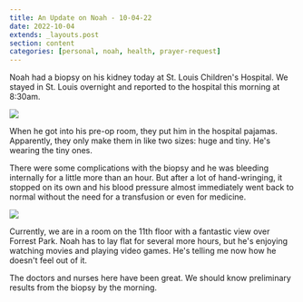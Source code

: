 ```yaml
---
title: An Update on Noah - 10-04-22
date: 2022-10-04
extends: _layouts.post
section: content
categories: [personal, noah, health, prayer-request]
---
```


Noah had a biopsy on his kidney today at St. Louis Children's Hospital.  We stayed in St. Louis overnight and reported to the hospital this morning at 8:30am.

![](/assets/img/hosptial_gown.jpeg)

When he got into his pre-op room, they put him in the hospital pajamas.  Apparently, they only make them in like two sizes: huge and tiny.  He's wearing the tiny ones.

There were some complications with the biopsy and he was bleeding internally for a little more than an hour.  But after a lot of hand-wringing, it stopped on its own and his blood pressure almost immediately went back to normal without the need for a transfusion or even for medicine.

![](/assets/img/hospital_room.jpeg)

Currently, we are in a room on the 11th floor with a fantastic view over Forrest Park.  Noah has to lay flat for several more hours, but he's enjoying watching movies and playing video games.  He's telling me now how he doesn't feel out of it.

The doctors and nurses here have been great.  We should know preliminary results from the biopsy by the morning.